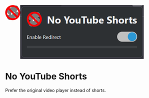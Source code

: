 <img src="assets/example.png" align="center">

<img src="icons/48.png" align="left">

# No YouTube Shorts

Prefer the original video player instead of shorts.
